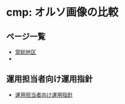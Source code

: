 # cmp: オルソ画像の比較
## ページ一覧
- [常総地区](http://gsi-cyberjapan.github.io/cmp/joso.html)
- 
## 運用担当者向け運用指針
- [運用担当者向け運用指針](operation.md)
